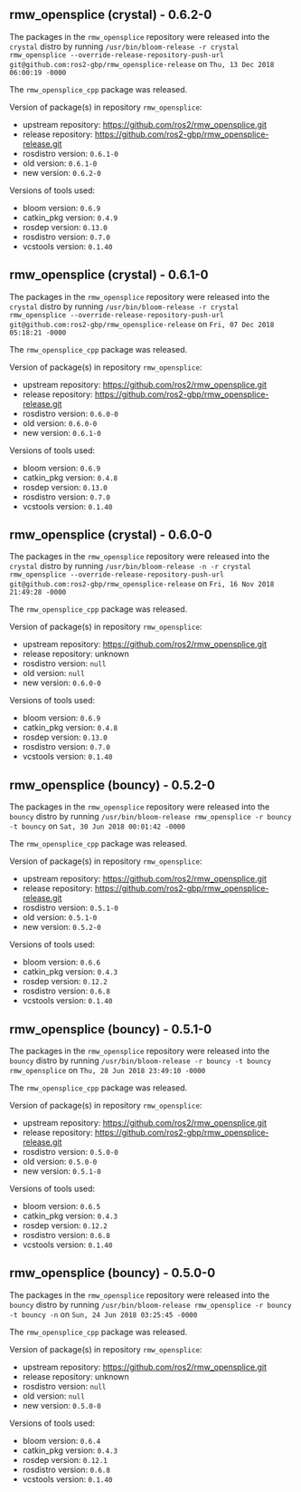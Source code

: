 ## rmw_opensplice (crystal) - 0.6.2-0

The packages in the `rmw_opensplice` repository were released into the `crystal` distro by running `/usr/bin/bloom-release -r crystal rmw_opensplice --override-release-repository-push-url git@github.com:ros2-gbp/rmw_opensplice-release` on `Thu, 13 Dec 2018 06:00:19 -0000`

The `rmw_opensplice_cpp` package was released.

Version of package(s) in repository `rmw_opensplice`:

- upstream repository: https://github.com/ros2/rmw_opensplice.git
- release repository: https://github.com/ros2-gbp/rmw_opensplice-release.git
- rosdistro version: `0.6.1-0`
- old version: `0.6.1-0`
- new version: `0.6.2-0`

Versions of tools used:

- bloom version: `0.6.9`
- catkin_pkg version: `0.4.9`
- rosdep version: `0.13.0`
- rosdistro version: `0.7.0`
- vcstools version: `0.1.40`


## rmw_opensplice (crystal) - 0.6.1-0

The packages in the `rmw_opensplice` repository were released into the `crystal` distro by running `/usr/bin/bloom-release -r crystal rmw_opensplice --override-release-repository-push-url git@github.com:ros2-gbp/rmw_opensplice-release` on `Fri, 07 Dec 2018 05:18:21 -0000`

The `rmw_opensplice_cpp` package was released.

Version of package(s) in repository `rmw_opensplice`:

- upstream repository: https://github.com/ros2/rmw_opensplice.git
- release repository: https://github.com/ros2-gbp/rmw_opensplice-release.git
- rosdistro version: `0.6.0-0`
- old version: `0.6.0-0`
- new version: `0.6.1-0`

Versions of tools used:

- bloom version: `0.6.9`
- catkin_pkg version: `0.4.8`
- rosdep version: `0.13.0`
- rosdistro version: `0.7.0`
- vcstools version: `0.1.40`


## rmw_opensplice (crystal) - 0.6.0-0

The packages in the `rmw_opensplice` repository were released into the `crystal` distro by running `/usr/bin/bloom-release -n -r crystal rmw_opensplice --override-release-repository-push-url git@github.com:ros2-gbp/rmw_opensplice-release` on `Fri, 16 Nov 2018 21:49:28 -0000`

The `rmw_opensplice_cpp` package was released.

Version of package(s) in repository `rmw_opensplice`:

- upstream repository: https://github.com/ros2/rmw_opensplice.git
- release repository: unknown
- rosdistro version: `null`
- old version: `null`
- new version: `0.6.0-0`

Versions of tools used:

- bloom version: `0.6.9`
- catkin_pkg version: `0.4.8`
- rosdep version: `0.13.0`
- rosdistro version: `0.7.0`
- vcstools version: `0.1.40`


## rmw_opensplice (bouncy) - 0.5.2-0

The packages in the `rmw_opensplice` repository were released into the `bouncy` distro by running `/usr/bin/bloom-release rmw_opensplice -r bouncy -t bouncy` on `Sat, 30 Jun 2018 00:01:42 -0000`

The `rmw_opensplice_cpp` package was released.

Version of package(s) in repository `rmw_opensplice`:

- upstream repository: https://github.com/ros2/rmw_opensplice.git
- release repository: https://github.com/ros2-gbp/rmw_opensplice-release.git
- rosdistro version: `0.5.1-0`
- old version: `0.5.1-0`
- new version: `0.5.2-0`

Versions of tools used:

- bloom version: `0.6.6`
- catkin_pkg version: `0.4.3`
- rosdep version: `0.12.2`
- rosdistro version: `0.6.8`
- vcstools version: `0.1.40`


## rmw_opensplice (bouncy) - 0.5.1-0

The packages in the `rmw_opensplice` repository were released into the `bouncy` distro by running `/usr/bin/bloom-release -r bouncy -t bouncy rmw_opensplice` on `Thu, 28 Jun 2018 23:49:10 -0000`

The `rmw_opensplice_cpp` package was released.

Version of package(s) in repository `rmw_opensplice`:

- upstream repository: https://github.com/ros2/rmw_opensplice.git
- release repository: https://github.com/ros2-gbp/rmw_opensplice-release.git
- rosdistro version: `0.5.0-0`
- old version: `0.5.0-0`
- new version: `0.5.1-0`

Versions of tools used:

- bloom version: `0.6.5`
- catkin_pkg version: `0.4.3`
- rosdep version: `0.12.2`
- rosdistro version: `0.6.8`
- vcstools version: `0.1.40`


## rmw_opensplice (bouncy) - 0.5.0-0

The packages in the `rmw_opensplice` repository were released into the `bouncy` distro by running `/usr/bin/bloom-release rmw_opensplice -r bouncy -t bouncy -n` on `Sun, 24 Jun 2018 03:25:45 -0000`

The `rmw_opensplice_cpp` package was released.

Version of package(s) in repository `rmw_opensplice`:

- upstream repository: https://github.com/ros2/rmw_opensplice.git
- release repository: unknown
- rosdistro version: `null`
- old version: `null`
- new version: `0.5.0-0`

Versions of tools used:

- bloom version: `0.6.4`
- catkin_pkg version: `0.4.3`
- rosdep version: `0.12.1`
- rosdistro version: `0.6.8`
- vcstools version: `0.1.40`


